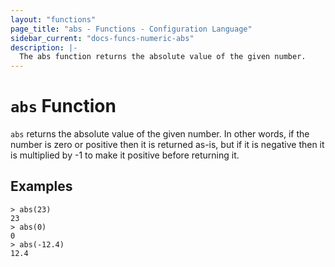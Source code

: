 ```yaml
---
layout: "functions"
page_title: "abs - Functions - Configuration Language"
sidebar_current: "docs-funcs-numeric-abs"
description: |-
  The abs function returns the absolute value of the given number.
---
```


# `abs` Function

`abs` returns the absolute value of the given number. In other words, if the
number is zero or positive then it is returned as-is, but if it is negative
then it is multiplied by -1 to make it positive before returning it.

## Examples

```
> abs(23)
23
> abs(0)
0
> abs(-12.4)
12.4
```
